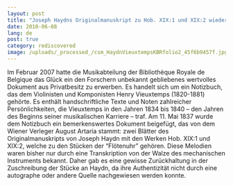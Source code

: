 ```yaml
---
layout: post
title: "Joseph Haydns Originalmanuskript zu Hob. XIX:1 und XIX:2 wiederentdeckt (Bibliothèque Royale de Belgique, Brüssel)"
date: 2010-06-08
lang: de
post: true
category: rediscovered
image: /uploads/_processed_/csm_HaydnVieuxtempsKBRfolio2_45f6b9457f.jpg
---
```



Im Februar 2007 hatte die Musikabteilung der Bibliothèque Royale de Belgique das Glück ein den Forschern unbekannt gebliebenes wertvolles Dokument aus Privatbesitz zu erwerben. Es handelt sich um ein Notizbuch, das dem Violinisten und Komponisten Henry Vieuxtemps (1820-1881) gehörte. Es enthält handschriftliche Texte und Noten zahlreicher Persönlichkeiten, die Vieuxtemps in den Jahren 1834 bis 1840 – den Jahren des Beginns seiner musikalischen Karriere – traf. Am 11. Mai 1837 wurde dem Notizbuch ein bemerkenswertes Dokument beigefügt, das von dem Wiener Verleger August Artaria stammt: zwei Blätter des Originalmanuskripts von Joseph Haydn mit den Werken Hob. XIX:1 und XIX:2, welche zu den Stücken der “Flötenuhr” gehören. Diese Melodien waren bisher nur durch eine Transkription von der Walze des mechanischen Instruments bekannt. Daher gab es eine gewisse Zurückhaltung in der Zuschreibung der Stücke an Haydn, da ihre Authentizität nicht durch eine autographe oder andere Quelle nachgewiesen werden konnte.